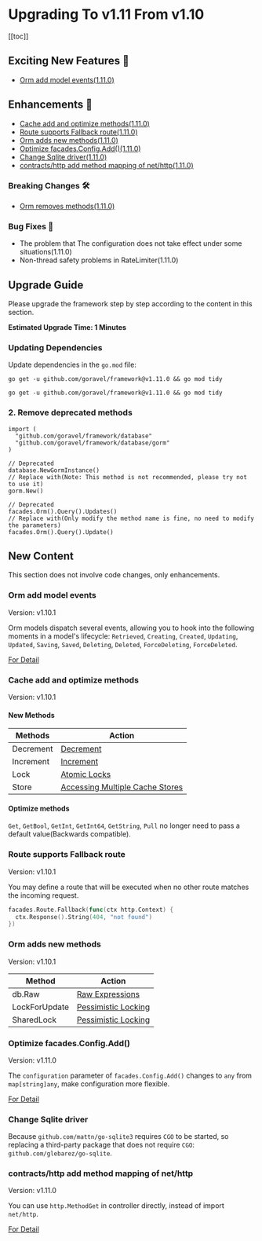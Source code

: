 # Upgrading To v1.11 From v1.10

[[toc]]

## Exciting New Features 🎉

- [Orm add model events(1.11.0)](#Orm-add-model-events)

## Enhancements 🚀

- [Cache add and optimize methods(1.11.0)](#Cache-add-and-optimize-methods)
- [Route supports Fallback route(1.11.0)](#Route-supports-Fallback-route)
- [Orm adds new methods(1.11.0)](#Orm-adds-new-methods)
- [Optimize facades.Config.Add()(1.11.0)](#Optimize-facades-Config.Add())
- [Change Sqlite driver(1.11.0)](#Change-Sqlite-driver)
- [contracts/http add method mapping of net/http(1.11.0)](#contracts/http-add-method-mapping-of-net/http)

### Breaking Changes 🛠

- [Orm removes methods(1.11.0)](#2.-Orm-removes-methods)

### Bug Fixes 🐛

- The problem that The configuration does not take effect under some situations(1.11.0)
- Non-thread safety problems in RateLimiter(1.11.0)

## Upgrade Guide

Please upgrade the framework step by step according to the content in this section.

**Estimated Upgrade Time: 1 Minutes**

### Updating Dependencies

Update dependencies in the `go.mod` file:

```
go get -u github.com/goravel/framework@v1.11.0 && go mod tidy
```

```
go get -u github.com/goravel/framework@v1.11.0 && go mod tidy
```

### 2. Remove deprecated methods 

```
import (
  "github.com/goravel/framework/database"
  "github.com/goravel/framework/database/gorm"
)

// Deprecated
database.NewGormInstance()
// Replace with(Note: This method is not recommended, please try not to use it)
gorm.New()

// Deprecated
facades.Orm().Query().Updates()
// Replace with(Only modify the method name is fine, no need to modify the parameters)
facades.Orm().Query().Update()
```

## New Content

This section does not involve code changes, only enhancements.

### Orm add model events

Version: v1.10.1

Orm models dispatch several events, allowing you to hook into the following moments in a model's lifecycle: `Retrieved`, `Creating`, `Created`, `Updating`, `Updated`, `Saving`, `Saved`, `Deleting`, `Deleted`, `ForceDeleting`, `ForceDeleted`.

[For Detail](../orm/getting-started.md#events)

### Cache add and optimize methods

Version: v1.10.1

#### New Methods

| Methods        | Action           |
| -----------  | -------------- |
| Decrement    | [Decrement](../digging-deeper/cache.md#incrementing--decrementing-values)     |
| Increment    | [Increment](../digging-deeper/cache.md#incrementing--decrementing-values)     |
| Lock         | [Atomic Locks](../digging-deeper/cache.md#atomic-locks)     |
| Store        | [Accessing Multiple Cache Stores](../digging-deeper/cache.md#accessing-multiple-cache-stores)     |

#### Optimize methods

`Get`, `GetBool`, `GetInt`, `GetInt64`, `GetString`, `Pull` no longer need to pass a default value(Backwards compatible).

### Route supports Fallback route

Version: v1.10.1

You may define a route that will be executed when no other route matches the incoming request.

```go
facades.Route.Fallback(func(ctx http.Context) {
  ctx.Response().String(404, "not found")
})
```

### Orm adds new methods

Version: v1.10.1

| Method        | Action           |
| -----------  | -------------- |
| db.Raw    | [Raw Expressions](../orm/getting-started.md#raw-expressions)     |
| LockForUpdate    | [Pessimistic Locking](../orm/getting-started.md#pessimistic-locking)     |
| SharedLock    | [Pessimistic Locking](../orm/getting-started.md#pessimistic-locking)     |

### Optimize facades.Config.Add()

Version: v1.11.0

The `configuration` parameter of `facades.Config.Add()` changes to `any` from `map[string]any`, make configuration more flexible.

[For Detail](../getting-started/configuration.md#set-configuration)

### Change Sqlite driver

Because `github.com/mattn/go-sqlite3` requires `CGO` to be started, so replacing a third-party package that does not require `CGO`: `github.com/glebarez/go-sqlite`.

### contracts/http add method mapping of net/http

Version: v1.11.0

You can use `http.MethodGet` in controller directly, instead of import `net/http`.

[For Detail](https://github.com/goravel/framework/blob/v1.11.0/contracts/http/method.go)

<CommentService/>
